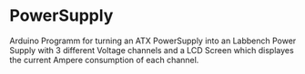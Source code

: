 # PowerSupply
Arduino Programm for turning an ATX PowerSupply into an Labbench Power Supply
with 3 different Voltage channels and a LCD Screen which displayes the current
Ampere consumption of each channel.
